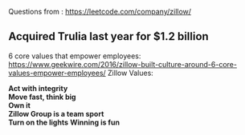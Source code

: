 Questions from : https://leetcode.com/company/zillow/



## Acquired Trulia last year for $1.2 billion

6 core values that empower employees:
https://www.geekwire.com/2016/zillow-built-culture-around-6-core-values-empower-employees/
Zillow Values:

**Act with integrity** <br>
**Move fast, think big**  <br>
**Own it** <br>
**Zillow Group is a team sport** <br>
**Turn on the lights**
**Winning is fun**




